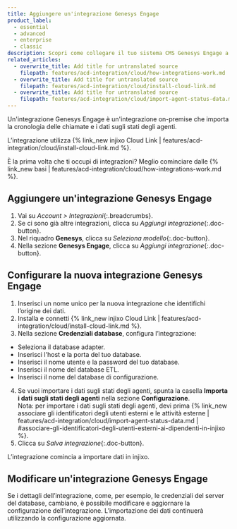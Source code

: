```yaml
---
title: Aggiungere un'integrazione Genesys Engage
product_label:
  - essential
  - advanced
  - enterprise
  - classic
description: Scopri come collegare il tuo sistema CMS Genesys Engage a injixo per importare dati.
related_articles:
  - overwrite_title: Add title for untranslated source
    filepath: features/acd-integration/cloud/how-integrations-work.md
  - overwrite_title: Add title for untranslated source
    filepath: features/acd-integration/cloud/install-cloud-link.md
  - overwrite_title: Add title for untranslated source
    filepath: features/acd-integration/cloud/import-agent-status-data.md
---
```


Un'integrazione Genesys Engage è un'integrazione on-premise che importa la cronologia delle chiamate e i dati sugli stati degli agenti.

L’integrazione utilizza {% link_new injixo Cloud Link | features/acd-integration/cloud/install-cloud-link.md %}.

È la prima volta che ti occupi di integrazioni? Meglio cominciare dalle {% link_new basi | features/acd-integration/cloud/how-integrations-work.md %}.

## Aggiungere un'integrazione Genesys Engage

1. Vai su _Account > Integrazioni_{:.breadcrumbs}.
2. Se ci sono già altre integrazioni, clicca su _Aggiungi integrazione_{:.doc-button}.
3. Nel riquadro **Genesys**, clicca su _Seleziona modello_{:.doc-button}.
4. Nella sezione **Genesys Engage**, clicca su _Aggiungi integrazione_{:.doc-button}.

## Configurare la nuova integrazione Genesys Engage

1. Inserisci un nome unico per la nuova integrazione che identifichi l’origine dei dati.
2. Installa e connetti {% link_new injixo Cloud Link | features/acd-integration/cloud/install-cloud-link.md %}.
3. Nella sezione **Credenziali database**, configura l’integrazione:
 - Seleziona il database adapter.
 - Inserisci l'host e la porta del tuo database.
 - Inserisci il nome utente e la password del tuo database.
 - Inserisci il nome del database ETL.
 - Inserisci il nome del database di configurazione.
4. Se vuoi importare i dati sugli stati degli agenti, spunta la casella **Importa i dati sugli stati degli agenti** nella sezione **Configurazione**.<br>
Nota: per importare i dati sugli stati degli agenti, devi prima {% link_new associare gli identificatori degli utenti esterni e le attività esterne | features/acd-integration/cloud/import-agent-status-data.md | #associare-gli-identificatori-degli-utenti-esterni-ai-dipendenti-in-injixo %}.
5. Clicca su _Salva integrazione_{:.doc-button}.

L’integrazione comincia a importare dati in injixo.

## Modificare un'integrazione Genesys Engage

Se i dettagli dell’integrazione, come, per esempio, le credenziali del server del database, cambiano, è possibile modificare e aggiornare la configurazione dell’integrazione. L’importazione dei dati continuerà utilizzando la configurazione aggiornata.
